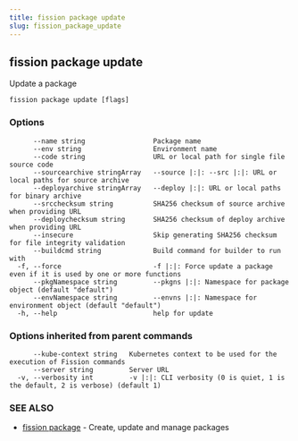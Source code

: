 ```yaml
---
title: fission package update
slug: fission_package_update
---
```

## fission package update

Update a package

```
fission package update [flags]
```

### Options

```
      --name string                 Package name
      --env string                  Environment name
      --code string                 URL or local path for single file source code
      --sourcearchive stringArray   --source |:|: --src |:|: URL or local paths for source archive
      --deployarchive stringArray   --deploy |:|: URL or local paths for binary archive
      --srcchecksum string          SHA256 checksum of source archive when providing URL
      --deploychecksum string       SHA256 checksum of deploy archive when providing URL
      --insecure                    Skip generating SHA256 checksum for file integrity validation
      --buildcmd string             Build command for builder to run with
  -f, --force                       -f |:|: Force update a package even if it is used by one or more functions
      --pkgNamespace string         --pkgns |:|: Namespace for package object (default "default")
      --envNamespace string         --envns |:|: Namespace for environment object (default "default")
  -h, --help                        help for update
```

### Options inherited from parent commands

```
      --kube-context string   Kubernetes context to be used for the execution of Fission commands
      --server string         Server URL
  -v, --verbosity int         -v |:|: CLI verbosity (0 is quiet, 1 is the default, 2 is verbose) (default 1)
```

### SEE ALSO

* [fission package](/docs/reference/fission-cli/fission_package/)	 - Create, update and manage packages

